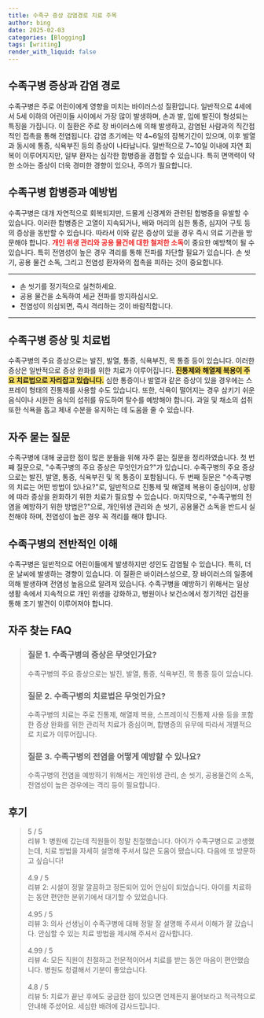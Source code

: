 ```yaml
---
title: 수족구 증상 감염경로 치료 주목
author: bing
date: 2025-02-03
categories: [Blogging]
tags: [writing]
render_with_liquid: false
---
```



<h2 id='수족구병_증상과_감염경로'>수족구병 증상과 감염 경로</h2>

<p>수족구병은 주로 어린이에게 영향을 미치는 바이러스성 질환입니다. 일반적으로 4세에서 5세 이하의 어린이들 사이에서 가장 많이 발생하며, 손과 발, 입에 발진이 형성되는 특징을 가집니다. 이 질환은 주로 장 바이러스에 의해 발생하고, 감염된 사람과의 직간접적인 접촉을 통해 전염됩니다. 감염 초기에는 약 4~6일의 잠복기간이 있으며, 이후 발열과 동시에 통증, 식욕부진 등의 증상이 나타납니다. 일반적으로 7~10일 이내에 자연 회복이 이루어지지만, 일부 환자는 심각한 합병증을 경험할 수 있습니다. 특히 면역력이 약한 소아는 증상이 더욱 경미한 경향이 있으나, 주의가 필요합니다.</p>

<h2 id='수족구병_합병증과_예방법'>수족구병 합병증과 예방법</h2>

<p>수족구병은 대개 자연적으로 회복되지만, 드물게 신경계와 관련된 합병증을 유발할 수 있습니다. 이러한 합병증은 고열이 지속되거나, 배와 머리의 심한 통증, 심지어 구토 등의 증상을 동반할 수 있습니다. 따라서 이와 같은 증상이 있을 경우 즉시 의료 기관을 방문해야 합니다. <b><span style="color: #ee2323;">개인 위생 관리와 공용 물건에 대한 철저한 소독</span></b>이 중요한 예방책이 될 수 있습니다. 특히 전염성이 높은 경우 격리를 통해 전파를 차단할 필요가 있습니다. 손 씻기, 공용 물건 소독, 그리고 전염성 환자와의 접촉을 피하는 것이 중요합니다.</p>

<hr />

<ul>
    <li>손 씻기를 정기적으로 실천하세요.</li>
    <li>공용 물건을 소독하여 세균 전파를 방지하십시오.</li>
    <li>전염성이 의심되면, 즉시 격리하는 것이 바람직합니다.</li>
</ul>

<hr />

<h2 id='수족구병_증상및_치료법'>수족구병 증상 및 치료법</h2>

<p>수족구병의 주요 증상으로는 발진, 발열, 통증, 식욕부진, 목 통증 등이 있습니다. 이러한 증상은 일반적으로 증상 완화를 위한 치료가 이루어집니다. <b><span style="background-color: #ffe066;">진통제와 해열제 복용이 주요 치료법으로 자리잡고 있습니다.</span></b> 심한 통증이나 발열과 같은 증상이 있을 경우에는 스프레이 형태의 진통제를 사용할 수도 있습니다. 또한, 식욕이 떨어지는 경우 삼키기 쉬운 음식이나 시원한 음식의 섭취를 유도하여 탈수를 예방해야 합니다. 과일 및 채소의 섭취 또한 식욕을 돕고 체내 수분을 유지하는 데 도움을 줄 수 있습니다.</p>

<h2 id='자주_묻는_질문'>자주 묻는 질문</h2>

<p>수족구병에 대해 궁금한 점이 많은 분들을 위해 자주 묻는 질문을 정리하였습니다. 첫 번째 질문으로, "수족구병의 주요 증상은 무엇인가요?"가 있습니다. 수족구병의 주요 증상으로는 발진, 발열, 통증, 식욕부진 및 목 통증이 포함됩니다. 두 번째 질문은 "수족구병의 치료는 어떤 방법이 있나요?"로, 일반적으로 진통제 및 해열제 복용이 중심이며, 상황에 따라 증상을 완화하기 위한 치료가 필요할 수 있습니다. 마지막으로, "수족구병의 전염을 예방하기 위한 방법은?"으로, 개인위생 관리와 손 씻기, 공용물건 소독을 반드시 실천해야 하며, 전염성이 높은 경우 꼭 격리를 해야 합니다.</p>

<h2 id='수족구병의_전반적인_이해'>수족구병의 전반적인 이해</h2>

<p>수족구병은 일반적으로 어린이들에게 발생하지만 성인도 감염될 수 있습니다. 특히, 더운 날씨에 발생하는 경향이 있습니다. 이 질환은 바이러스성으로, 장 바이러스의 일종에 의해 발생하며 전염성 높음으로 알려져 있습니다. 수족구병을 예방하기 위해서는 일상 생활 속에서 지속적으로 개인 위생을 강화하고, 병원이나 보건소에서 정기적인 검진을 통해 조기 발견이 이루어져야 합니다.</p>


<h2 id='자주_찾는_FAQ'>자주 찾는 FAQ</h2>
<div itemscope="" itemtype="https://schema.org/FAQPage"> 
<blockquote> 
<div itemscope="" itemprop="mainEntity" itemtype="https://schema.org/Question"> 
<h3 itemprop="name">질문 1. 수족구병의 증상은 무엇인가요?</h3> 
<div itemscope="" itemprop="acceptedAnswer" itemtype="https://schema.org/Answer"> 
<span itemprop="text"> 
<p>수족구병의 주요 증상으로는 발진, 발열, 통증, 식욕부진, 목 통증 등이 있습니다.</p> 
</span> 
</div> 
</div> 
<div itemscope="" itemprop="mainEntity" itemtype="https://schema.org/Question"> 
<h3 itemprop="name">질문 2. 수족구병의 치료법은 무엇인가요?</h3> 
<div itemscope="" itemprop="acceptedAnswer" itemtype="https://schema.org/Answer"> 
<span itemprop="text"> 
<p>수족구병의 치료는 주로 진통제, 해열제 복용, 스프레이식 진통제 사용 등을 포함한 증상 완화를 위한 관리적 치료가 중심이며, 합병증의 유무에 따라서 개별적으로 치료가 이루어집니다.</p> 
</span> 
</div> 
</div> 
<div itemscope="" itemprop="mainEntity" itemtype="https://schema.org/Question"> 
<h3 itemprop="name">질문 3. 수족구병의 전염을 어떻게 예방할 수 있나요?</h3> 
<div itemscope="" itemprop="acceptedAnswer" itemtype="https://schema.org/Answer"> 
<span itemprop="text"> 
<p>수족구병의 전염을 예방하기 위해서는 개인위생 관리, 손 씻기, 공용물건의 소독, 전염성이 높은 경우에는 격리 등이 필요합니다.</p> 
</span> 
</div> 
</div> 
</blockquote> 
</div>
<h2 id='후기'>후기</h2>
<div itemscope itemtype="https://schema.org/Product">
  <blockquote>
  <div itemprop="review" itemscope itemtype="https://schema.org/Review">
      <div itemprop="reviewRating" itemscope itemtype="https://schema.org/Rating"> <span itemprop="ratingValue">5</span> / <span itemprop="bestRating">5</span> </div>
      <span itemprop="reviewBody">리뷰 1: 병원에 갔는데 직원들이 정말 친절했습니다. 아이가 수족구병으로 고생했는데, 치료 방법을 자세히 설명해 주셔서 많은 도움이 됐습니다. 다음에 또 방문하고 싶습니다!</span>
  </div>
  <br>
  <div itemprop="review" itemscope itemtype="https://schema.org/Review">
      <div itemprop="reviewRating" itemscope itemtype="https://schema.org/Rating"> <span itemprop="ratingValue">4.9</span> / <span itemprop="bestRating">5</span> </div>
      <span itemprop="reviewBody">리뷰 2: 시설이 정말 깔끔하고 정돈되어 있어 안심이 되었습니다. 아이를 치료하는 동안 편안한 분위기에서 대기할 수 있었습니다.</span>
  </div>
  <br>
  <div itemprop="review" itemscope itemtype="https://schema.org/Review">
      <div itemprop="reviewRating" itemscope itemtype="https://schema.org/Rating"> <span itemprop="ratingValue">4.95</span> / <span itemprop="bestRating">5</span> </div>
      <span itemprop="reviewBody">리뷰 3: 의사 선생님이 수족구병에 대해 정말 잘 설명해 주셔서 이해가 잘 갔습니다. 안심할 수 있는 치료 방법을 제시해 주셔서 감사합니다.</span>
  </div>
  <br>
  <div itemprop="review" itemscope itemtype="https://schema.org/Review">
      <div itemprop="reviewRating" itemscope itemtype="https://schema.org/Rating"> <span itemprop="ratingValue">4.99</span> / <span itemprop="bestRating">5</span> </div>
      <span itemprop="reviewBody">리뷰 4: 모든 직원이 친절하고 전문적이어서 치료를 받는 동안 마음이 편안했습니다. 병원도 청결해서 기분이 좋았습니다.</span>
  </div>
  <br>
  <div itemprop="review" itemscope itemtype="https://schema.org/Review">
      <div itemprop="reviewRating" itemscope itemtype="https://schema.org/Rating"> <span itemprop="ratingValue">4.8</span> / <span itemprop="bestRating">5</span> </div>
      <span itemprop="reviewBody">리뷰 5: 치료가 끝난 후에도 궁금한 점이 있으면 언제든지 물어보라고 적극적으로 안내해 주셨어요. 세심한 배려에 감사드립니다.</span>
  </div>
  </blockquote>
</div>
